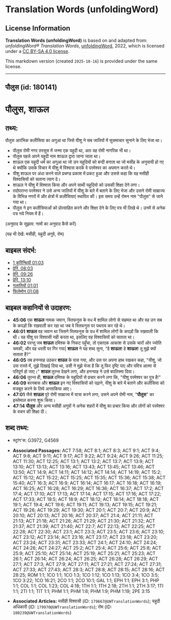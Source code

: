 # Translation Words (unfoldingWord)

## License Information

**Translation Words (unfoldingWord)** is based on and adapted from: _unfoldingWord® Translation Words_, [unfoldingWord](https://unfoldingword.org/utw), 2022, which is licensed under a [CC BY-SA 4.0 license](https://creativecommons.org/licenses/by-sa/4.0/legalcode.en).

This markdown version (created `2025-10-16`) is provided under the same license.



--------------------------------

## पौलुस (id: 180141)

पौलुस, शाऊल
===========

तथ्य:
-----

पौलुस आरंभिक कलीसिया का अगुआ था जिसे यीशु ने सब जातियों में सुसमाचार सुनाने के लिए भेजा था।

* पौलुस रोमी नगर तरसुस में जन्मा एक यहूदी था, अतः वह रोमी नागरिक भी था।
* पौलुस पहले अपने यहूदी नाम शाऊल द्वारा जाना जाता था।
* शाऊल एक यहूदी धर्म का अगुआ था जो उन यहूदियों को बन्दी बनाता था जो मसीह के अनुयायी हो गए थे क्योंकि उसके विचार में यीशु में विश्वास करके वे परमेश्वर का अपमान करते थे।
* यीशु शाऊल पर अंधा करने वाले प्रचण्ड प्रकाश में प्रकट हुआ और उससे कहा कि वह मसीही विश्वासियों को सताना त्याग दे।
* शाऊल ने यीशु में विश्वास किया और अपने साथी यहूदियो को उसकी शिक्षा देने लगा।
* तदोपरान्त परमेश्वर ने उसे अन्य जातियों में यीशु के बारे में बताने के लिए भेजा और उसने रोमी साम्राज्य के विभिन्न नगरों में और क्षेत्रों में कलीसियाएं स्थापित की। इस समय उन्हें रोमन नाम "पौलुस" से जाने गया था।
* पौलुस ने इन कलीसियाओं को प्रोत्साहित करने और शिक्षा देने के लिए पत्र भी लिखे थे। उनमें से अनेक पत्र नये नियम में हैं।

(अनुवाद के सुझाव: नामों का अनुवाद कैसे करें)

(यह भी देखें: मसीही, यहूदी अगुवे, रोम)

बाइबल संदर्भ:
-------------

* [1 कुरिन्थियों 01:03](https://ref.ly/1Cor0:0)
* [प्रेरि. 08:03](https://ref.ly/Acts8:3)
* [प्रेरि. 09:26](https://ref.ly/Acts9:26)
* [प्रेरि. 13:10](https://ref.ly/Acts13:10)
* [गलातियों 01:01](https://ref.ly/Gal1:1)
* [फिलेमोन 01:08](https://ref.ly/Phlm1:8)

बाइबल कहानियों से उदाहरण:
-------------------------

* **45:06** एक **शाऊल** नामक जवान, स्तिफनुस के वध में शामिल लोगो से सहमत था और वह उन सब के कपड़ों कि रखवाली कर रहा था जब वे स्तिफनुस पर पथराव कर रहे थे।
* **46:01** **शाऊल** वह जवान था जिसने स्तिफनुस के वध में शामिल लोगों के कपड़ों कि रखवाली कि थी। वह यीशु पर विश्वासी नही करता था, इसलिए वह विश्वासियों को सताता था।
* **46:02** परन्तु जब **शाऊल** दमिश्क के निकट पहुँचा, तो एकाएक आकाश से उसके चारों ओर ज्योति चमकी, और वह धरती पर गिर गया\| **शाऊल** ने यह शब्द सुना, “हे **शाऊल**! हे **शाऊल**! तू मुझे क्यों सताता है?”
* **46:05** तब हनन्याह उठकर **शाउल** के पास गया, और उस पर अपना हाथ रखकर कहा, "यीशु, जो उस रास्ते में, तुझे दिखाई दिया था, उसी ने मुझे भेजा है कि तू फिर दृष्टि पाए और पवित्र आत्मा से परिपूर्ण हो जाए।" **शाउल** तुरन्त देखने लगा, और हनन्याह ने उसे बपतिस्मा दिया।
* **46:06** तुरन्त ही, **शाऊल** दमिश्क के यहूदियों से प्रचार करने लगा कि, "यीशु परमेश्वर का पुत्र है!"
* **46:09** बरनबास और **शाऊल** इन नए विश्वासियों को पढ़ाने, यीशु के बारे में बताने और कलीसिया को मजबूत करने के लिये अन्ताकिया आए।
* **47:01** जैसे **शाऊल** पुरे रोमी साम्राज्य में यात्रा करने लगा, उसने अपने रोमी नाम, "**पौलुस**" का इस्तेमाल करना शुरू किया।
* **47:14** **पौलुस** और अन्य मसीही अगुवों ने अनेक शहरों में यीशु का प्रचार किया और लोगों को परमेश्वर के वचन की शिक्षा दी।

शब्द तथ्य:
----------

* स्ट्रांग'स: G3972, G4569

* **Associated Passages:** ACT 7:58; ACT 8:1; ACT 8:3; ACT 9:1; ACT 9:4; ACT 9:8; ACT 9:11; ACT 9:17; ACT 9:22; ACT 9:24; ACT 9:26; ACT 11:25; ACT 11:30; ACT 12:25; ACT 13:1; ACT 13:2; ACT 13:7; ACT 13:9; ACT 13:10; ACT 13:13; ACT 13:16; ACT 13:43; ACT 13:45; ACT 13:46; ACT 13:50; ACT 14:9; ACT 14:11; ACT 14:12; ACT 14:14; ACT 14:19; ACT 15:2; ACT 15:12; ACT 15:22; ACT 15:25; ACT 15:35; ACT 15:36; ACT 15:38; ACT 15:40; ACT 16:3; ACT 16:9; ACT 16:14; ACT 16:17; ACT 16:18; ACT 16:19; ACT 16:25; ACT 16:28; ACT 16:29; ACT 16:36; ACT 16:37; ACT 17:2; ACT 17:4; ACT 17:10; ACT 17:13; ACT 17:14; ACT 17:15; ACT 17:16; ACT 17:22; ACT 17:33; ACT 18:5; ACT 18:9; ACT 18:12; ACT 18:14; ACT 18:18; ACT 19:1; ACT 19:4; ACT 19:6; ACT 19:11; ACT 19:13; ACT 19:15; ACT 19:21; ACT 19:26; ACT 19:29; ACT 19:30; ACT 20:1; ACT 20:7; ACT 20:9; ACT 20:10; ACT 20:13; ACT 20:16; ACT 20:37; ACT 21:4; ACT 21:11; ACT 21:13; ACT 21:18; ACT 21:26; ACT 21:29; ACT 21:30; ACT 21:32; ACT 21:37; ACT 21:39; ACT 21:40; ACT 22:7; ACT 22:13; ACT 22:25; ACT 22:28; ACT 22:30; ACT 23:1; ACT 23:3; ACT 23:5; ACT 23:6; ACT 23:10; ACT 23:12; ACT 23:14; ACT 23:16; ACT 23:17; ACT 23:18; ACT 23:20; ACT 23:24; ACT 23:31; ACT 23:33; ACT 24:1; ACT 24:10; ACT 24:24; ACT 24:26; ACT 24:27; ACT 25:2; ACT 25:4; ACT 25:6; ACT 25:8; ACT 25:9; ACT 25:10; ACT 25:14; ACT 25:19; ACT 25:21; ACT 25:23; ACT 26:1; ACT 26:14; ACT 26:24; ACT 26:25; ACT 26:28; ACT 26:29; ACT 27:1; ACT 27:3; ACT 27:9; ACT 27:11; ACT 27:21; ACT 27:24; ACT 27:31; ACT 27:33; ACT 27:43; ACT 28:3; ACT 28:8; ACT 28:15; ACT 28:16; ACT 28:25; ROM 1:1; 1CO 1:1; 1CO 1:3; 1CO 1:12; 1CO 1:13; 1CO 3:4; 1CO 3:5; 1CO 3:22; 1CO 16:21; 2CO 1:1; 2CO 10:1; GAL 1:1; EPH 1:1; EPH 3:1; PHP 1:1; COL 1:1; COL 1:23; COL 4:18; 1TH 1:1; 1TH 2:18; 2TH 1:1; 2TH 3:17; 1TI 1:1; 2TI 1:1; TIT 1:1; PHM 1:1; PHM 1:8; PHM 1:9; PHM 1:19; 2PE 3:15
* **Associated Articles:** मसीही विश्वासी (ID: `179667@UWTranslationWords`); यहूदी अधिकारी (ID: `179970@UWTranslationWords`); रोम (ID: `180239@UWTranslationWords`)

